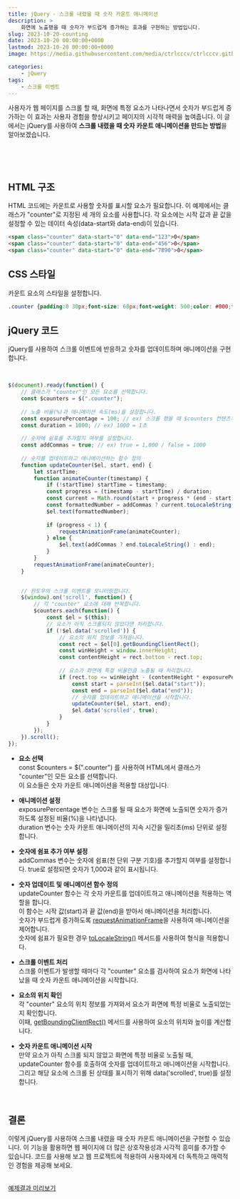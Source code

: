```yaml
---
title: jQuery - 스크롤 내렸을 때 숫자 카운트 애니메이션
description: >  
    화면에 노출됐을 때 숫자가 부드럽게 증가하는 효과를 구현하는 방법입니다.
slug: 2023-10-20-counting
date: 2023-10-20 00:00:00+0000
lastmod: 2023-10-20 00:00:00+0000
image: https://media.githubusercontent.com/media/ctrlcccv/ctrlcccv.github.io/master/assets/img/post/2023-10-20-counting.webp

categories:
    - jQuery
tags:
    - 스크롤 이벤트
---
```

사용자가 웹 페이지를 스크롤 할 때, 화면에 특정 요소가 나타나면서 숫자가 부드럽게 증가하는 이 효과는 사용자 경험을 향상시키고 페이지의 시각적 매력을 높여줍니다. 이 글에서는 jQuery를 사용하여 **스크롤 내렸을 때 숫자 카운트 애니메이션을 만드는 방법**을 알아보겠습니다.  

<br>

<ins class="adsbygoogle"
     style="display:block; text-align:center;"
     data-ad-layout="in-article"
     data-ad-format="fluid"
     data-ad-client="ca-pub-8535540836842352"
     data-ad-slot="2974559225"></ins>
<script>
     (adsbygoogle = window.adsbygoogle || []).push({});
</script>


<br>

## HTML 구조
HTML 코드에는 카운트로 사용할 숫자를 표시할 요소가 필요합니다. 이 예제에서는 클래스가 "counter"로 지정된 세 개의 요소를 사용합니다. 각 요소에는 시작 값과 끝 값을 설정할 수 있는 데이터 속성(data-start와 data-end)이 있습니다.

```html
<span class="counter" data-start="0" data-end="123">0</span>
<span class="counter" data-start="0" data-end="456">0</span>
<span class="counter" data-start="0" data-end="7890">0</span>
```

## CSS 스타일
카운트 요소의 스타일을 설정합니다. 
```css
.counter {padding:0 30px;font-size: 60px;font-weight: 500;color: #000;text-align: center;}
```

## jQuery 코드
jQuery를 사용하여 스크롤 이벤트에 반응하고 숫자를 업데이트하며 애니메이션을 구현합니다.


<br>

<ins class="adsbygoogle"
     style="display:block; text-align:center;"
     data-ad-layout="in-article"
     data-ad-format="fluid"
     data-ad-client="ca-pub-8535540836842352"
     data-ad-slot="2974559225"></ins>
<script>
     (adsbygoogle = window.adsbygoogle || []).push({});
</script>


```js
$(document).ready(function() {
    // 클래스가 "counter"인 모든 요소를 선택합니다.
    const $counters = $(".counter");
    
    // 노출 비율(%)과 애니메이션 속도(ms)을 설정합니다.
    const exposurePercentage = 100; // ex) 스크롤 했을 때 $counters 컨텐츠가 화면에 100% 노출되면 숫자가 올라갑니다.
    const duration = 1000; // ex) 1000 = 1초
    
    // 숫자에 쉼표를 추가할지 여부를 설정합니다.
    const addCommas = true; // ex) true = 1,000 / false = 1000
    
    // 숫자를 업데이트하고 애니메이션하는 함수 정의
    function updateCounter($el, start, end) {
        let startTime;
        function animateCounter(timestamp) {
            if (!startTime) startTime = timestamp;
            const progress = (timestamp - startTime) / duration;
            const current = Math.round(start + progress * (end - start));
            const formattedNumber = addCommas ? current.toLocaleString() : current;
            $el.text(formattedNumber);
            
            if (progress < 1) {
                requestAnimationFrame(animateCounter);
            } else {
                $el.text(addCommas ? end.toLocaleString() : end);
            }
        }
        requestAnimationFrame(animateCounter);
    }

    
    // 윈도우의 스크롤 이벤트를 모니터링합니다.
    $(window).on('scroll', function() {
        // 각 "counter" 요소에 대해 반복합니다.
        $counters.each(function() {
            const $el = $(this);
            // 요소가 아직 스크롤되지 않았다면 처리합니다.
            if (!$el.data('scrolled')) {
                // 요소의 위치 정보를 가져옵니다.
                const rect = $el[0].getBoundingClientRect();
                const winHeight = window.innerHeight;
                const contentHeight = rect.bottom - rect.top;
                
                // 요소가 화면에 특정 비율만큼 노출될 때 처리합니다.
                if (rect.top <= winHeight - (contentHeight * exposurePercentage / 100) && rect.bottom >= (contentHeight * exposurePercentage / 100)) {
                    const start = parseInt($el.data("start"));
                    const end = parseInt($el.data("end"));
                    // 숫자를 업데이트하고 애니메이션을 시작합니다.
                    updateCounter($el, start, end);
                    $el.data('scrolled', true);
                }
            }
        });
    }).scroll();
});
```

* **요소 선택**  
const $counters = $(".counter") 를 사용하여 HTML에서 클래스가 "counter"인 모든 요소를 선택합니다.   
이 요소들은 숫자 카운트 애니메이션을 적용할 대상입니다.  

* **애니메이션 설정**   
exposurePercentage 변수는 스크롤 될 때 요소가 화면에 노출되면 숫자가 증가하도록 설정된 비율(%)을 나타냅니다.   
duration 변수는 숫자 카운트 애니메이션의 지속 시간을 밀리초(ms) 단위로 설정합니다.  

* **숫자에 쉼표 추가 여부 설정**    
addCommas 변수는 숫자에 쉼표(천 단위 구분 기호)를 추가할지 여부를 설정합니다. true로 설정되면 숫자가 1,000과 같이 표시됩니다.  

* **숫자 업데이트 및 애니메이션 함수 정의**  
updateCounter 함수는 각 숫자 카운트를 업데이트하고 애니메이션을 적용하는 역할을 합니다.   
이 함수는 시작 값(start)과 끝 값(end)을 받아서 애니메이션을 처리합니다.   
숫자가 부드럽게 증가하도록 [requestAnimationFrame](https://developer.mozilla.org/ko/docs/Web/API/window/requestAnimationFrame)을 사용하여 애니메이션을 제어합니다.  
숫자에 쉼표가 필요한 경우 [toLocaleString()](https://developer.mozilla.org/en-US/docs/Web/JavaScript/Reference/Global_Objects/Number/toLocaleString) 메서드를 사용하여 형식을 적용합니다.

* **스크롤 이벤트 처리**    
스크롤 이벤트가 발생할 때마다 각 "counter" 요소를 검사하여 요소가 화면에 나타났을 때 숫자 카운트 애니메이션을 시작합니다.  

* **요소의 위치 확인**  
각 "counter" 요소의 위치 정보를 가져와서 요소가 화면에 특정 비율로 노출되었는지 확인합니다.   
이때, [getBoundingClientRect()](https://developer.mozilla.org/ko/docs/Web/API/Element/getBoundingClientRect) 메서드를 사용하여 요소의 위치와 높이를 계산합니다.  

* **숫자 카운트 애니메이션 시작**  
만약 요소가 아직 스크롤 되지 않았고 화면에 특정 비율로 노출될 때, updateCounter 함수를 호출하여 숫자를 업데이트하고 애니메이션을 시작합니다.
그리고 해당 요소에 스크롤 된 상태를 표시하기 위해 data('scrolled', true)를 설정합니다.  
<br>

## 결론
이렇게 jQuery를 사용하여 스크롤 내렸을 때 숫자 카운트 애니메이션을 구현할 수 있습니다. 이 기능을 활용하면 웹 페이지에 더 많은 상호작용성과 시각적 흥미를 추가할 수 있습니다. 코드를 사용해 보고 웹 프로젝트에 적용하여 사용자에게 더 독특하고 매력적인 경험을 제공해 보세요.  
<br>

<div class="btn_wrap">
    <a target="_blank" href="https://ctrlcccv.github.io/ctrlcccv-demo/2023-10-20-counting/">예제결과 미리보기</a>
</div>


